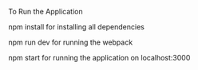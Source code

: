 To Run the Application

npm install for installing all dependencies

npm run dev for running the webpack

npm start for running the application on localhost:3000